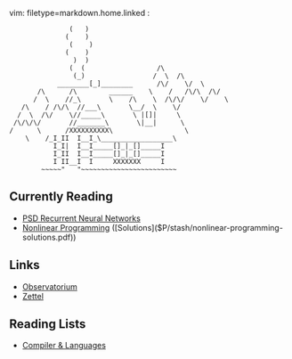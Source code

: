 vim: filetype=markdown.home.linked :

				   (   )
				  (    )
				   (    )
				  (    )
				    )  )
				   (  (                  /\
				    (_)                 /  \  /\
			    ________[_]________      /\/    \/  \
		   /\      /\        ______    \    /   /\/\  /\/
		  /  \    //_\       \    /\    \  /\/\/    \/    \
	   /\    / /\/\  //___\       \__/  \    \/
	  /  \  /\/    \//_____\       \ |[]|     \
	 /\/\/\/       //_______\       \|__|      \
	/      \      /XXXXXXXXXX\                  \
		\    /_I_II  I__I_\__________________\
		       I_I|  I__I_____[]_|_[]_____I
		       I_II  I__I_____[]_|_[]_____I
		       I II__I  I     XXXXXXX     I
		    ~~~~~"   "~~~~~~~~~~~~~~~~~~~~~~~~

 ## Currently Reading

 - [PSD Recurrent Neural Networks]($P/stash/psd_recurrent_nn.pdf)
 - [Nonlinear Programming]($P/stash/nonlinear-programming.pdf) ([Solutions]($P/stash/nonlinear-programming-solutions.pdf))

 ## Links

 - [Observatorium](Observatorium.md)
 - [Zettel](Kasten.md)

 ## Reading Lists

 - [Compiler & Languages]($P/8135c6bab44baebf/index.md)
